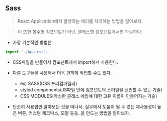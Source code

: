 ## Sass

> React Application에서 발생하는 에러를 처리하는 방법을 알아보자.

> 이 또한 함수형 컴포넌트가 아닌, 클래스형 컴포넌트에서만 가능하다.

- 가장 기본적인 방법은

```js
import './App.css';
```

- CSS파일을 만들어서 컴포넌트에서 import해서 사용한다.

- 다른 도구들을 사용해서 더욱 편하게 작업할 수도 있다.
  - ex) SASS(CSS 프리컴파일러)
  - styled components(JS파일 안에 컴포넌트의 스타일을 선언할 수 있는 기술)
  - CSS MODULES(작성한 클래스 네임에 대한 고유 이름이 만들어지는 기술)

- 단순히 사용법만 알아보는 것을 떠나서, 실무에서 도움이 될 수 있는 재사용성이 높은 버튼, 커스텀 체크박스, 모달 등등..을 만드는 방법을 알아보자.